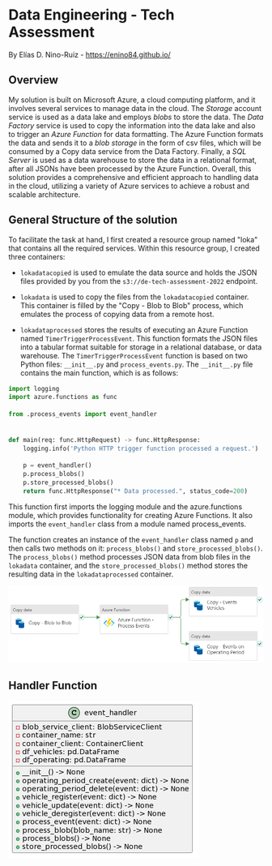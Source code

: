# Data Engineering - Tech Assessment

By Elías D. Nino-Ruiz - https://enino84.github.io/

## Overview

My solution is built on Microsoft Azure, a cloud computing platform, and it involves several services to manage data in the cloud. The *Storage* account service is used as a data lake and employs *blobs* to store the data. The *Data Factory* service is used to copy the information into the data lake and also to trigger an *Azure Function* for data formatting. The Azure Function formats the data and sends it to a *blob storage* in the form of csv files, which will be consumed by a Copy data service from the Data Factory. Finally, a *SQL Server* is used as a data warehouse to store the data in a relational format, after all JSONs have been processed by the Azure Function. Overall, this solution provides a comprehensive and efficient approach to handling data in the cloud, utilizing a variety of Azure services to achieve a robust and scalable architecture.

## General Structure of the solution

To facilitate the task at hand, I first created a resource group named "loka" that contains all the required services. Within this resource group, I created three containers:

- `lokadatacopied` is used to emulate the data source and holds the JSON files provided by you from the `s3://de-tech-assessment-2022` endpoint.

- `lokadata` is used to copy the files from the `lokadatacopied` container. This container is filled by the "Copy - Blob to Blob" process, which emulates the process of copying data from a remote host.

- `lokadataprocessed` stores the results of executing an Azure Function named `TimerTriggerProcessEvent`. This function formats the JSON files into a tabular format suitable for storage in a relational database, or data warehouse. The `TimerTriggerProcessEvent` function is based on two Python files: `__init__.py` and `process_events.py`. The `__init__.py` file contains the main function, which is as follows:

```python
import logging
import azure.functions as func

from .process_events import event_handler


def main(req: func.HttpRequest) -> func.HttpResponse:
    logging.info('Python HTTP trigger function processed a request.')

    p = event_handler()
    p.process_blobs()
    p.store_processed_blobs()
    return func.HttpResponse("* Data processed.", status_code=200)
```

This function first imports the logging module and the azure.functions module, which provides functionality for creating Azure Functions. It also imports the `event_handler` class from a module named process_events.

The function creates an instance of the `event_handler` class named `p` and then calls two methods on it: `process_blobs()` and `store_processed_blobs()`. The `process_blobs()` method processes JSON data from blob files in the `lokadata` container, and the `store_processed_blobs()` method stores the resulting data in the `lokadataprocessed` container.


<img src="images/general_pipeline.png">


## Handler Function

<img src="images/class_diagram.png">